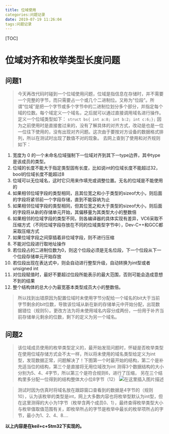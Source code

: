 ```yaml
---
title: 位域使用
categories:问题记录
date: 2019-07-19 11:26:04
tags:问题记录
---
```




































































[TOC]



# 位域对齐和枚举类型长度问题



## 问题1

>今天再改代码时碰到一个位域使用问题，位域是指信息在存储时，并不需要一个完整的字节，而只需要占一个或几个二进制位。又称为"位段"。所谓“位域”是把一个字节或多个字节中的二进制位划分多个部分，并指定每个域的位数。每个域定义一个域名，之后就可以通过直接调用域名进行操作。定义一个位域类型如下：
>`struct bs{ int a:8; int b:2; int c:6;};`
>因为之前使用时是直接套过来的，没有了解具体的对齐方式，改动是也是一位一位往下使用的，没有出现对齐问题。这次由于要按对方设备的数据格式排列，所以在测试时出现了数值不对的现象。
>去网上查到了使用和对齐规则如下：

  1. 宽度为 0 的一个未命名位域强制下一位域对齐到其下一type边界，其中type是该成员的类型。
  2. 位域的长度不能大于指定类型固有长度，比如说int的位域长度不能超过32，bool的位域长度不能超过8
  3. 位域可以无位域名，这时它只用来作填充或调整位置。无名的位域是不能使用的
  4. 如果相邻位域字段的类型相同，且其位宽之和小于类型的sizeof大小，则后面的字段将紧邻前一个字段存储，直到不能容纳为止
  5. 如果相邻位域字段的类型相同，但其位宽之和大于类型的sizeof大小，则后面的字段将从新的存储单元开始，其偏移量为其类型大小的整数倍
  6. 如果相邻的位域字段的类型不同，则各编译器的具体实现有差异，VC6采取不压缩方式（不同位域字段存放在不同的位域类型字节中），Dev-C++和GCC都采取压缩方式
  7. 如果位域字段之间穿插着非位域字段，则不进行压缩
  8. 不能对位段进行取地址操作
  9. 若位段占的二进制位数为0，则这个位段必须是无名位段，下一个位段从下一个位段存储单元开始存放
  10. 若位段出现在表达式中，则会自动进行整型升级，自动转换为int型或者unsigned int
  11. 对位段赋值时，最好不要超过位段所能表示的最大范围，否则可能会造成意想不到的结果
  12. 整个结构体的总大小为最宽基本类型成员大小的整数倍。

>所以找到出错原因为配置位域时未使用字节分配给一个域名的bit大于当前字节剩余的bit位数，导致该位域从新在新的存储单元中开始分配，出现数据错位（规则5）。更改方法为将未使用域名内容分成两份，一份用于补齐当前存储单元剩余的位数，剩下的定义为另一个域名。
## 问题2
>该位域成员使用的枚举类型定义的，最开始发现问题时，怀疑是否枚举类型在使用位域存储方式会不太一样，所以将未使用的域名类型给定义为int型，发现数据正常，问题解决了！下图第一个时最开始的结构，第二个是补充适当位的结构，第三个是直接将无用位域改为int
>测得3个数据结构的大小分别为5、4、4字节，所以第三个是符合规则6，进行了压缩，
>另在三个结构里多分配一位得到的结构整体大小位8字节（12）
>![在这里插入图片描述](https://img-blog.csdnimg.cn/20190719100218238.jpg)

>测试时因为仿真时将域名放在跟踪窗口查看到的数据是4字节的（规则10），认为该枚举的类型是int，网上大多数内容也将枚举型默认为int型，但在这里测得的大小为1字节（枚举含两个成员0、1），最终查得枚举类型大小与枚举值取值范围有关，即枚举所占的字节是枚举中最长的枚举项所占的字节，最小为1、2、4、8....

**以上内容是在keil+c+Stm32下实现的。**